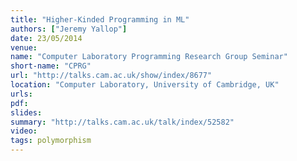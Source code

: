 ```yaml
---
title: "Higher-Kinded Programming in ML"
authors: ["Jeremy Yallop"]
date: 23/05/2014
venue:
name: "Computer Laboratory Programming Research Group Seminar"
short-name: "CPRG"
url: "http://talks.cam.ac.uk/show/index/8677"
location: "Computer Laboratory, University of Cambridge, UK"
urls:
pdf:
slides:
summary: "http://talks.cam.ac.uk/talk/index/52582"
video:
tags: polymorphism
---
```

